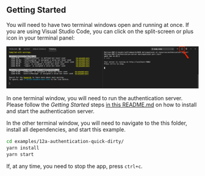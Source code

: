## Getting Started

You will need to have two terminal windows open and running at once. If you are using Visual Studio Code, you can click on the split-screen or plus icon in your terminal panel:

![Split screen icon in Visual Studio code](../../authentication-server/two-terminals.png)

In one terminal window, you will need to run the authentication server. Please follow the _Getting Started_ steps [in this README.md](../../authentication-server/README.md) on how to install and start the authentication server.

In the other terminal window, you will need to navigate to the this folder, install all dependencies, and start this example.

```bash
cd examples/12a-authentication-quick-dirty/
yarn install
yarn start
```

If, at any time, you need to stop the app, press `ctrl+c`.
